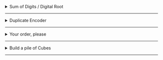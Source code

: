 <details>
<summary>Sum of Digits / Digital Root</summary>

    Digital root is the recursive sum of all the digits in a number.
    
    Given n, take the sum of the digits of n. If that value has more than one digit,
    continue reducing in this way until a single-digit number is produced. The input will be a non-negative integer.

> Examples<br>
>     16  -->  1 + 6 = 7 <br>
>    942  -->  9 + 4 + 2 = 15  -->  1 + 5 = 6<br>
> 132189  -->  1 + 3 + 2 + 1 + 8 + 9 = 24  -->  2 + 4 = 6<br>
> 493193  -->  4 + 9 + 3 + 1 + 9 + 3 = 29  -->  2 + 9 = 11  -->  1 + 1 = 2

***Solution:***
```python
def digital_root(n):
    s=str(n)
    l = len(s)
    if l >1:
        return digital_root(sum(int(each)for each in s))
    return n
```
</details>

---

<details>
<summary>Duplicate Encoder</summary>
   
    The goal of this exercise is to convert a string to a new string where each character
    in the new string is "(" if that character appears only once in the original string,
    or ")" if that character appears more than once in the original string. Ignore
    capitalization when determining if a character is a duplicate.


> Examples<br>
> "din"      =>  "((("<br>
> "recede"   =>  "()()()"<br>
> "Success"  =>  ")())())"<br>
> "(( @"     =>  "))(("

***Solution:***
```python
def duplicate_encode(word):
    word = word.lower()
    new_word=''
    for letter in word:
        count=0
        for l in word:
            if l == letter:
                count+=1
        if count >1:
            new_word += ')'
        else:
            new_word += '('
    return new_word
```
</details>

---

<details>
<summary>Your order, please</summary>
   
    Your task is to sort a given string. Each word in the string will contain a single number.
    This number is the position the word should have in the result.

    Note: Numbers can be from 1 to 9. So 1 will be the first word (not 0).

    If the input string is empty, return an empty string. The words in the input String will only contain valid consecutive numbers.

> Examples<br>
> "is2 Thi1s T4est 3a"  -->  "Thi1s is2 3a T4est"<br>
> "4of Fo1r pe6ople g3ood th5e the2"  -->  "Fo1r the2 g3ood 4of th5e pe6ople"<br>
> ""  -->  ""

***Solution:***
```python
def order(sentence):
    if sentence == '':
        return ''
    sentence = sentence.split()
    new_sentence= ['~' for word in sentence]
    for word in sentence:
        print(word)
        for letter in word:
            try:
                new_sentence[int(letter)-1]=word
            except:
                continue
    new_sentence = ' '.join(each for each in new_sentence)
    return new_sentence
```
</details>

---

<details>
<summary>Build a pile of Cubes</summary>
   
Your task is to construct a building which will be a pile of n cubes.
The cube at the bottom will have a volume of n<sup>3</sup>, the cube above will have volume of (n-1)<sup>3</sup> and so on until the top which will have a volume of 1<sup>3</sup>

You are given the total volume m of the building. Being given m can you find the number n of cubes you will have to build?

The parameter of the function findNB (find_nb, fin-nb, findNB, ...) will be an integer m and you have to return the integer n such as n<sup>3</sup> + (n-1)<sup>3</sup> + (n-2)<sup>3</sup> + ... + 1<sup>3</sup> = m if such a n exists or -1 if there is no such n.

> Examples<br>
> findNb(1071225) --> 45<br>
> findNb(91716553919377) --> -1

***Solution:***
```python
def find_nb(mass):
    count = 0
    m=0
    while m<mass:
        count += 1
        m += count**3
        if m>mass:
            return -1
    return count
```
</details>

---
<!--
<details>
<summary>Placeholder</summary>
   
    asdf
    asdf

> Examples<br>
> asdf<br>
> asdf<br>
> asdf<br>

***Solution:***
```python
asdf
asdf
asdf
```
</details>

---
<!--
<details>
<summary>Placeholder</summary>
   
    asdf
    asdf

> Examples<br>
> asdf<br>
> asdf<br>
> asdf<br>

***Solution:***
```python
asdf
asdf
asdf
```
</details>

---
<!--
<details>
<summary>Placeholder</summary>
   
    asdf
    asdf

> Examples<br>
> asdf<br>
> asdf<br>
> asdf<br>

***Solution:***
```python
asdf
asdf
asdf
```
</details>

---
<!--
<details>
<summary>Placeholder</summary>
   
    asdf
    asdf

> Examples<br>
> asdf<br>
> asdf<br>
> asdf<br>

***Solution:***
```python
asdf
asdf
asdf
```
</details>

---
-->
